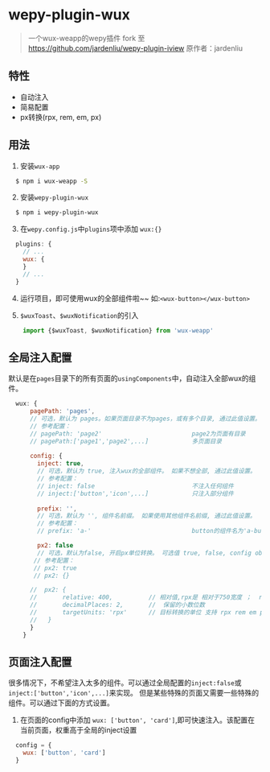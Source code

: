 # wepy-plugin-wux
> 一个wux-weapp的wepy插件 fork 至 https://github.com/jardenliu/wepy-plugin-iview 原作者：jardenliu

## 特性
* 自动注入
* 简易配置
* px转换(rpx, rem, em, px)

## 用法
1. 安装`wux-app`
```bash
  $ npm i wux-weapp -S
```
2. 安装`wepy-plugin-wux`
```bash
  $ npm i wepy-plugin-wux
```
3. 在`wepy.config.js`中`plugins`项中添加 `wux:{}`
```javascript
  plugins: {
    // ...
    wux: {
    }
    // ...
  }
```
4. 运行项目，即可使用wux的全部组件啦~~   如:`<wux-button></wux-button>`

5. `$wuxToast`、`$wuxNotification`的引入
```javascript
    import {$wuxToast, $wuxNotification} from 'wux-weapp'
```

## 全局注入配置

默认是在`pages`目录下的所有页面的`usingComponents`中，自动注入全部wux的组件。
```javascript
  wux: {
      pagePath: 'pages',
      // 可选，默认为 pages。如果页面目录不为pages，或有多个目录, 通过此值设置。
      // 参考配置：
      // pagePath: 'page2'                         page2为页面有目录
      // pagePath:['page1','page2',...]            多页面目录
         
      config: {
        inject: true,
        // 可选，默认为 true, 注入wux的全部组件。 如果不想全部, 通过此值设置。
        // 参考配置：
        // inject: false                           不注入任何组件 
        // inject:['button','icon',...]            只注入部分组件
                
        prefix: '',
        // 可选，默认为 '', 组件名前缀。 如果使用其他组件名前缀, 通过此值设置。
        // 参考配置：
        // prefix: 'a-'                            button的组件名为'a-button'

        px2: false  
        // 可选，默认为false, 开启px单位转换。 可选值 true, false, config object {...}
       // 参考配置：
       // px2: true
       // px2: {}

      //  px2: {
      //       relative: 400,          // 相对值,rpx是 相对于750宽度 ；  rem，em 是相对的 font-size
      //       decimalPlaces: 2,       //  保留的小数位数
      //       targetUnits: 'rpx'      // 目标转换的单位 支持 rpx rem em px
      //   }
      }
    }
```

## 页面注入配置

很多情况下，不希望注入太多的组件。可以通过全局配置的`inject:false`或`inject:['button','icon',...]`来实现。
但是某些特殊的页面又需要一些特殊的组件。可以通过下面的方式设置。

1. 在页面的config中添加 `wux: ['button', 'card']`,即可快速注入。该配置在当前页面，权重高于全局的inject设置
```javascript
  config = {
    wux: ['button', 'card']
  }

```
